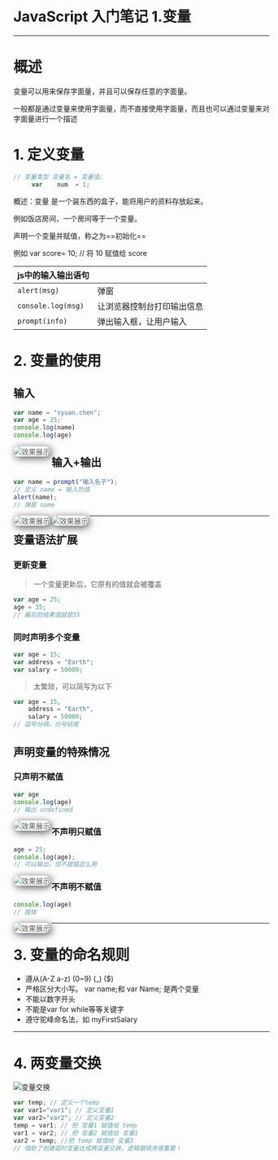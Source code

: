 # JavaScript 入门笔记 1.变量

***

# 概述

变量可以用来保存字面量，并且可以保存任意的字面量。

一般都是通过变量来使用字面量，而不直接使用字面量，而且也可以通过变量来对字面量进行一个描述



# 1. 定义变量

```javascript
// 变量类型 变量名 = 变量值;
     var    num  = 1;
```

概述：变量 是一个装东西的盒子，能将用户的资料存放起来。

例如饭店房间，一个房间等于一个变量。

声明一个变量并赋值，称之为==初始化==

例如 var score= 10; // 将 10 赋值给 score

| js中的输入输出语句 |                            |
| ------------------ | -------------------------- |
| `alert(msg)`       | 弹窗                       |
| `console.log(msg)` | 让浏览器控制台打印输出信息 |
| `prompt(info)`     | 弹出输入框，让用户输入     |


# 2. 变量的使用

## 输入

```js
var name = "syuan.chen";
var age = 25;
console.log(name)
console.log(age)
```

<img align=left title="效果展示" style="border-radius: 10px 10px 10px 10px; box-shadow: black 3px 3px 15px; opacity: 0.7; " src="https://raw.githubusercontent.com/syuanc19/picbed/main/2022/12/upgit_20221210_1670605406.png">

## 输入+输出

```javascript
var name = prompt("输入名子");
// 定义 name = 输入的值
alert(name);
// 弹窗 name
```
<img align=left title="效果展示" style="border-radius: 10px 10px 10px 10px; box-shadow: black 3px 3px 15px; opacity: 0.7; " src="https://raw.githubusercontent.com/syuanc19/picbed/main/2022/12/upgit_20221210_1670606682.png">

<img align=left title="效果展示" style="border-radius: 10px 10px 10px 10px; box-shadow: black 3px 3px 15px; opacity: 0.7; " src="https://raw.githubusercontent.com/syuanc19/picbed/main/2022/12/upgit_20221210_1670606692.png">


***

## 变量语法扩展

### 更新变量

> 一个变量更新后，它原有的值就会被覆盖

```js
var age = 25;
age = 35;
// 最后的结果值就是35
```



### 同时声明多个变量

```js
var age = 15;
var address = "Earth";
var salary = 50000;
```

> 太繁琐，可以简写为以下

```js
var age = 15,
	address = "Earth",
	salary = 50000;
// 逗号分隔，分号结尾
```



## 声明变量的特殊情况

### 只声明不赋值

```js
var age
console.log(age)
// 输出 undefined
```

<img align=left title="效果展示" style="border-radius: 10px 10px 10px 10px; box-shadow: black 3px 3px 15px; opacity: 0.7; " src="https://raw.githubusercontent.com/syuanc19/picbed/main/2022/12/upgit_20221210_1670607714.png">



### 不声明只赋值

```js
age = 25;
console.log(age);
// 可以输出，但不提倡这么用
```

<img align=left title="效果展示" style="border-radius: 10px 10px 10px 10px; box-shadow: black 3px 3px 15px; opacity: 0.7; " src="https://raw.githubusercontent.com/syuanc19/picbed/main/2022/12/upgit_20221210_1670609707.png">



### 不声明不赋值

```js
console.log(age)
// 报错
```

<img align=left title="效果展示" style="border-radius: 10px 10px 10px 10px; box-shadow: black 3px 3px 15px; opacity: 0.7; " src="https://raw.githubusercontent.com/syuanc19/picbed/main/2022/12/upgit_20221210_1670609513.png">

***

# 3. 变量的命名规则

- 遵从(A-Z a-z) (0~9) (_) ($)
- 严格区分大小写。 var name;和 var Name; 是两个变量
- 不能以数字开头
- 不能是var for while等等关键字
- 遵守驼峰命名法，如 myFirstSalary

***

# 4. 两变量交换

![变量交换](https://raw.githubusercontent.com/syuanc19/picbed/main/2022/12/upgit_20221210_1670683023.png)

```js
var temp; // 定义一个temp
var var1="var1"; // 定义变量1
var var2="var2"; // 定义变量2
temp = var1; // 把 变量1 赋值给 temp
var1 = var2; // 把 变量2 赋值给 变量1
var2 = temp; //把 temp 赋值给 变量2
// 借助了创建临时变量达成两变量交换，逻辑跟顺序很重要！
```
